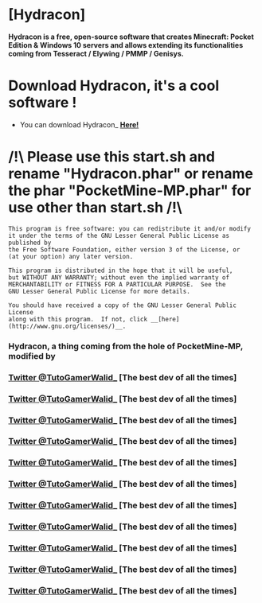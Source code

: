 # [Hydracon]

__Hydracon is a free, open-source software that creates Minecraft: Pocket Edition & Windows 10 servers and allows extending its functionalities coming from Tesseract / Elywing / PMMP / Genisys.__

# Download Hydracon, it's a cool software !
 - You can download Hydracon_ __[Here!](https://github.com/E-DevPM/Stable-Phar-Hydracon/)__

# /!\ Please use this start.sh and rename "Hydracon.phar" or rename the phar "PocketMine-MP.phar" for use other  than start.sh  /!\
	This program is free software: you can redistribute it and/or modify
	it under the terms of the GNU Lesser General Public License as published by
	the Free Software Foundation, either version 3 of the License, or
	(at your option) any later version.

	This program is distributed in the hope that it will be useful,
	but WITHOUT ANY WARRANTY; without even the implied warranty of
	MERCHANTABILITY or FITNESS FOR A PARTICULAR PURPOSE.  See the
	GNU Lesser General Public License for more details.

	You should have received a copy of the GNU Lesser General Public License
	along with this program.  If not, click __[here](http://www.gnu.org/licenses/)__.


### Hydracon, a thing coming from the hole of PocketMine-MP, modified by

### [Twitter @TutoGamerWalid_](https://twitter.com/TutoGamerWalid/) [The best dev of all the times]
### [Twitter @TutoGamerWalid_](https://twitter.com/TutoGamerWalid/) [The best dev of all the times]
### [Twitter @TutoGamerWalid_](https://twitter.com/TutoGamerWalid/) [The best dev of all the times]
### [Twitter @TutoGamerWalid_](https://twitter.com/TutoGamerWalid/) [The best dev of all the times]
### [Twitter @TutoGamerWalid_](https://twitter.com/TutoGamerWalid/) [The best dev of all the times]
### [Twitter @TutoGamerWalid_](https://twitter.com/TutoGamerWalid/) [The best dev of all the times]
### [Twitter @TutoGamerWalid_](https://twitter.com/TutoGamerWalid/) [The best dev of all the times]
### [Twitter @TutoGamerWalid_](https://twitter.com/TutoGamerWalid/) [The best dev of all the times]
### [Twitter @TutoGamerWalid_](https://twitter.com/TutoGamerWalid/) [The best dev of all the times]
### [Twitter @TutoGamerWalid_](https://twitter.com/TutoGamerWalid/) [The best dev of all the times]
### [Twitter @TutoGamerWalid_](https://twitter.com/TutoGamerWalid/) [The best dev of all the times]

